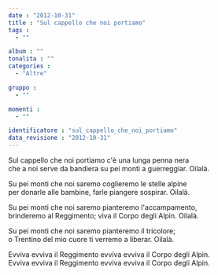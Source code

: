 ```yaml
---
date : "2012-10-31"
title : "Sul cappello che noi portiamo"
tags : 
  - ""

album : ""
tonalita : ""
categories : 
  - "Altre"

gruppo : 
  - ""

momenti : 
  - ""

identificatore : "sul_cappello_che_noi_portiamo"
data_revisione : "2012-10-31"
---
```

  
  
  
Sul cappello che noi portiamo c'è una lunga penna nera   
che a noi serve da bandiera su pei monti a guerreggiar. Oilalà.  
  
  
Su pei monti che noi saremo coglieremo le stelle alpine   
per donarle alle bambine, farle piangere sospirar. Oilalà.  
  
  
Su pei monti che noi saremo pianteremo l'accampamento,   
brinderemo al Reggimento; viva il Corpo degli Alpin. Oilalà.  
  
  
Su pei monti che noi saremo pianteremo il tricolore;   
o Trentino del mio cuore ti verremo a liberar. Oilalà.  
  
  
Evviva evviva il Reggimento evviva evviva il Corpo degli Alpin.  
Evviva evviva il Reggimento evviva evviva il Corpo degli Alpin.  
  
  
  
